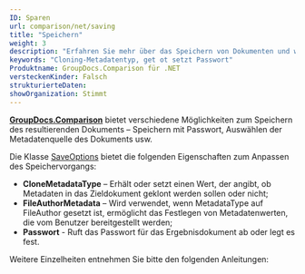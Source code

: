 ```yaml
---
ID: Sparen
url: comparison/net/saving
title: "Speichern"
weight: 3
description: "Erfahren Sie mehr über das Speichern von Dokumenten und wie Sie den Prozess mit verfügbaren Optionen anpassen können, z. B.: Metadatentyp klonen, Kennwort abrufen oder festlegen usw"
keywords: "Cloning-Metadatentyp, get ot setzt Passwort"
Produktname: GroupDocs.Comparison für .NET
versteckenKinder: Falsch
strukturierteDaten:
showOrganization: Stimmt
---
```

**[GroupDocs.Comparison](https://products.groupdocs.com/comparison/net)** bietet verschiedene Möglichkeiten zum Speichern des resultierenden Dokuments – Speichern mit Passwort, Auswählen der Metadatenquelle des Dokuments usw.

Die Klasse [SaveOptions](https://apireference.groupdocs.com/net/comparison/groupdocs.comparison.options/saveoptions) bietet die folgenden Eigenschaften zum Anpassen des Speichervorgangs:

* **CloneMetadataType** – Erhält oder setzt einen Wert, der angibt, ob Metadaten in das Zieldokument geklont werden sollen oder nicht;
* **FileAuthorMetadata** – Wird verwendet, wenn MetadataType auf FileAuthor gesetzt ist, ermöglicht das Festlegen von Metadatenwerten, die vom Benutzer bereitgestellt werden;
* **Passwort** - Ruft das Passwort für das Ergebnisdokument ab oder legt es fest.
      


    


Weitere Einzelheiten entnehmen Sie bitte den folgenden Anleitungen:

